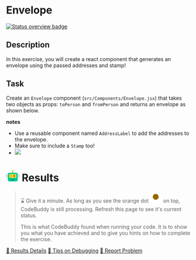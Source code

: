 # Envelope
[![Status overview badge](../../blob/badges/.github/badges/main/badge.svg)](#-results)


## Description

In this exercise, you will create a react component that generates an envelope using the passed addresses and stamp!

## Task

Create an `Envelope` component (`src/Components/Envelope.jsx`) that takes two objects as props: `toPerson` and `fromPerson` and returns an envelope as shown below.

**notes**

- Use a reusable component named `AddressLabel` to add the addresses to the envelope.
- Make sure to include a `Stamp` too!
- ![](https://i.imgur.com/ZfbWp0R.png)

[//]: # (autograding info start)
# <img src="https://github.com/DCI-EdTech/autograding-setup/raw/main/assets/bot-large.svg" alt="" data-canonical-src="https://github.com/DCI-EdTech/autograding-setup/raw/main/assets/bot-large.svg" height="31" /> Results
> ⌛ Give it a minute. As long as you see the orange dot ![processing](https://raw.githubusercontent.com/DCI-EdTech/autograding-setup/main/assets/processing.svg) on top, CodeBuddy is still processing. Refresh this page to see it's current status.
>
> This is what CodeBuddy found when running your code. It is to show you what you have achieved and to give you hints on how to complete the exercise.




[🔬 Results Details](../../actions)
[🐞 Tips on Debugging](https://github.com/DCI-EdTech/autograding-setup/wiki/How-to-work-with-CodeBuddy)
[📢 Report Problem](https://docs.google.com/forms/d/e/1FAIpQLSfS8wPh6bCMTLF2wmjiE5_UhPiOEnubEwwPLN_M8zTCjx5qbg/viewform?usp=pp_url&entry.652569746=SPA-component-render-envelop)


[//]: # (autograding info end)